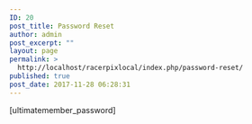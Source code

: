 ```yaml
---
ID: 20
post_title: Password Reset
author: admin
post_excerpt: ""
layout: page
permalink: >
  http://localhost/racerpixlocal/index.php/password-reset/
published: true
post_date: 2017-11-28 06:28:31
---
```

[ultimatemember_password]